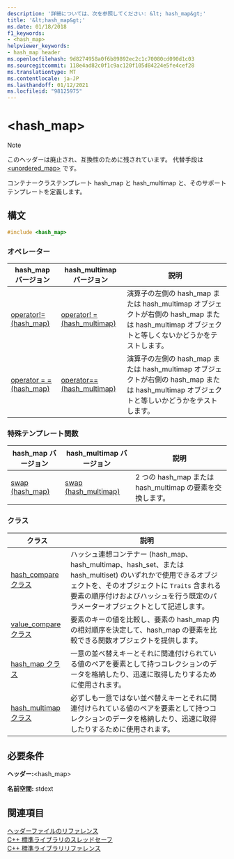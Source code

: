 ```yaml
---
description: '詳細については、次を参照してください: &lt; hash_map&gt;'
title: '&lt;hash_map&gt;'
ms.date: 01/18/2018
f1_keywords:
- <hash_map>
helpviewer_keywords:
- hash_map header
ms.openlocfilehash: 9d8274958a0f6b89892ec2c1c70080cd090d1c03
ms.sourcegitcommit: 118e4ad82c0f1c9ac120f105d84224e5fe4cef28
ms.translationtype: MT
ms.contentlocale: ja-JP
ms.lasthandoff: 01/12/2021
ms.locfileid: "98125975"
---
```

# <a name="lthash_mapgt"></a>&lt;hash_map&gt;

> [!NOTE]
> このヘッダーは廃止され、互換性のために残されています。 代替手段は [\<unordered_map>](unordered-map.md) です。

コンテナークラステンプレート hash_map と hash_multimap と、そのサポートテンプレートを定義します。

## <a name="syntax"></a>構文

```cpp
#include <hash_map>
```

### <a name="operators"></a>オペレーター

|hash_map バージョン|hash_multimap バージョン|説明|
|-----------------------|----------------------------|-----------------|
|[operator!= (hash_map)](hash-map-operators.md#op_neq)|[operator! = (hash_multimap)](hash-map-operators.md#op_neq_mm)|演算子の左側の hash_map または hash_multimap オブジェクトが右側の hash_map または hash_multimap オブジェクトと等しくないかどうかをテストします。|
|[operator = = (hash_map)](hash-map-operators.md#op_eq_eq)|[operator== (hash_multimap)](hash-map-operators.md#op_eq_eq_mm)|演算子の左側の hash_map または hash_multimap オブジェクトが右側の hash_map または hash_multimap オブジェクトと等しいかどうかをテストします。|

### <a name="specialized-template-functions"></a>特殊テンプレート関数

|hash_map バージョン|hash_multimap バージョン|説明|
|-----------------------|----------------------------|-----------------|
|[swap (hash_map)](hash-map-class.md#swap)|[swap (hash_multimap)](hash-multimap-class.md#swap)|2 つの hash_map または hash_multimap の要素を交換します。|

### <a name="classes"></a>クラス

|クラス|説明|
|-|-|
|[hash_compare クラス](hash-compare-class.md)|ハッシュ連想コンテナー (hash_map、hash_multimap、hash_set、または hash_multiset) のいずれかで使用できるオブジェクトを、そのオブジェクトに `Traits` 含まれる要素の順序付けおよびハッシュを行う既定のパラメーターオブジェクトとして記述します。|
|[value_compare クラス](value-compare-class.md)|要素のキーの値を比較し、要素の hash_map 内の相対順序を決定して、hash_map の要素を比較できる関数オブジェクトを提供します。|
|[hash_map クラス](hash-map-class.md)|一意の並べ替えキーとそれに関連付けられている値のペアを要素として持つコレクションのデータを格納したり、迅速に取得したりするために使用されます。|
|[hash_multimap クラス](hash-multimap-class.md)|必ずしも一意ではない並べ替えキーとそれに関連付けられている値のペアを要素として持つコレクションのデータを格納したり、迅速に取得したりするために使用されます。|

## <a name="requirements"></a>必要条件

**ヘッダー:**\<hash_map>

**名前空間:** stdext

## <a name="see-also"></a>関連項目

[ヘッダーファイルのリファレンス](cpp-standard-library-header-files.md)\
[C++ 標準ライブラリのスレッドセーフ](thread-safety-in-the-cpp-standard-library.md)\
[C++ 標準ライブラリリファレンス](cpp-standard-library-reference.md)
